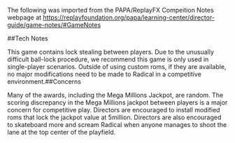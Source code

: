 The following was imported from the PAPA/ReplayFX Compeition Notes webpage at https://replayfoundation.org/papa/learning-center/director-guide/game-notes/#GameNotes

##Tech Notes
            
This game contains lock stealing between players. Due to the unusually difficult ball-lock procedure, we recommend this game is only used in single-player scenarios. Outside of using custom roms, if they are available, no major modifications need to be made to Radical in a competitive environment.##Concerns
            
Many of the awards, including the Mega Millions Jackpot, are random. The scoring discrepancy in the Mega Millions jackpot between players is a major concern for competitive play. Directors are encouraged to install modified roms that lock the jackpot value at 5million. Directors are also encouraged to skateboard more and scream Radical when anyone manages to shoot the lane at the top center of the playfield.